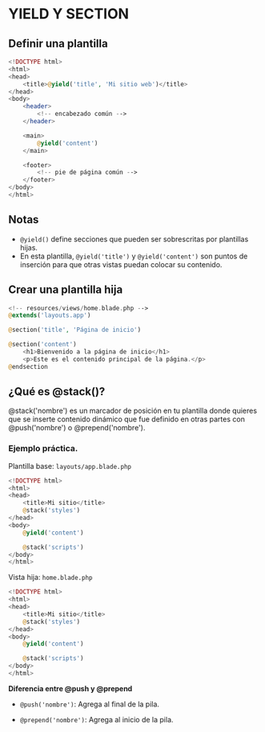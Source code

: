 # YIELD Y SECTION

## Definir una plantilla
```php
<!DOCTYPE html>
<html>
<head>
    <title>@yield('title', 'Mi sitio web')</title>
</head>
<body>
    <header>
        <!-- encabezado común -->
    </header>

    <main>
        @yield('content')
    </main>

    <footer>
        <!-- pie de página común -->
    </footer>
</body>
</html>
```

## Notas
* `@yield()` define secciones que pueden ser sobrescritas por plantillas hijas. 
* En esta plantilla, `@yield('title')` y `@yield('content')` son puntos de inserción para que otras vistas puedan colocar su contenido.
## Crear una plantilla hija
```php
<!-- resources/views/home.blade.php -->
@extends('layouts.app')

@section('title', 'Página de inicio')

@section('content')
    <h1>Bienvenido a la página de inicio</h1>
    <p>Este es el contenido principal de la página.</p>
@endsection
```

## ¿Qué es @stack()?

@stack('nombre') es un marcador de posición en tu plantilla donde quieres que se inserte contenido dinámico que fue definido en otras partes con @push('nombre') o @prepend('nombre').

### Ejemplo práctica.

Plantilla base: `layouts/app.blade.php`  

```php
<!DOCTYPE html>
<html>
<head>
    <title>Mi sitio</title>
    @stack('styles')
</head>
<body>
    @yield('content')

    @stack('scripts')
</body>
</html>
```

Vista hija: `home.blade.php`  

```php
<!DOCTYPE html>
<html>
<head>
    <title>Mi sitio</title>
    @stack('styles')
</head>
<body>
    @yield('content')

    @stack('scripts')
</body>
</html>
```

**Diferencia entre @push y @prepend**  

* `@push('nombre')`: Agrega al final de la pila.

* `@prepend('nombre')`: Agrega al inicio de la pila.